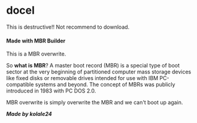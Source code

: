 # docel
This is destructive!! Not recommend to download.


#### Made with MBR Builder

This is a MBR overwrite.

So **what is MBR**?
A master boot record (MBR) is a special type of boot sector at the very beginning of partitioned computer mass storage devices like fixed disks or removable drives intended for use with IBM PC-compatible systems and beyond. The concept of MBRs was publicly introduced in 1983 with PC DOS 2.0.

MBR overwrite is simply overwrite the MBR and we can't boot up again.


**_Made by kolale24_**
